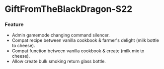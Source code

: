 # GiftFromTheBlackDragon-S22
### Feature
* Admin gamemode changing command silencer.
* Compat recipe between vanilla cookbook & farmer's delight (milk bottle to cheese).
* Compat function between vanilla cookbook & create (milk mix to cheese).
* Allow create bulk smoking return glass bottle.